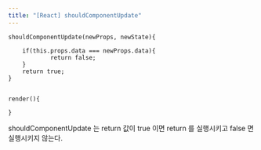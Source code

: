 ```yaml
---
title: "[React] shouldComponentUpdate"
---
```


```
shouldComponentUpdate(newProps, newState){
	
	if(this.props.data === newProps.data){
			return false;
	}
	return true;
}


render(){

}
```
shouldComponentUpdate 는 return 값이 true 이면 return 를 실행시키고
false 면 실행시키지 않는다.
